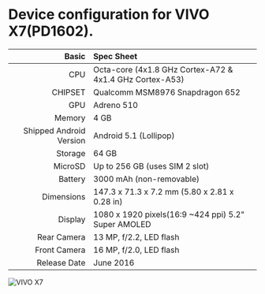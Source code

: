 Device configuration for VIVO X7(PD1602).
=====================================

Basic   | Spec Sheet
-------:|:-------------------------
CPU     | Octa-core (4x1.8 GHz Cortex-A72 & 4x1.4 GHz Cortex-A53)
CHIPSET | Qualcomm MSM8976 Snapdragon 652
GPU     | Adreno 510
Memory  | 4 GB
Shipped Android Version | Android 5.1 (Lollipop)
Storage | 64 GB
MicroSD | Up to 256 GB (uses SIM 2 slot)
Battery | 3000 mAh (non-removable)
Dimensions | 147.3 x 71.3 x 7.2 mm (5.80 x 2.81 x 0.28 in)
Display | 1080 x 1920 pixels(16:9 ~424 ppi) 5.2" Super AMOLED
Rear Camera  | 13 MP, f/2.2, LED flash
Front Camera | 16 MP, f/2.0, LED flash
Release Date | June 2016

![VIVO X7](https://cdn2.gsmarena.com/vv//pics/vivo/vivo-x7-2.jpg "VIVO X7")
